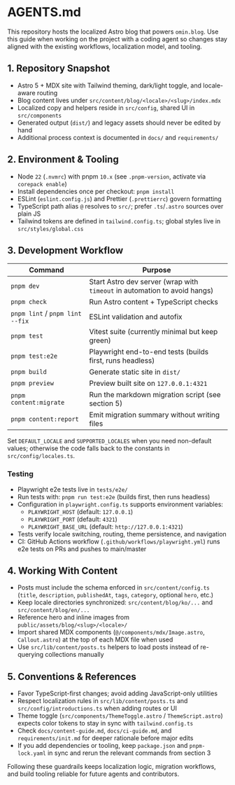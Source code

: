 # AGENTS.md

This repository hosts the localized Astro blog that powers `omin.blog`. Use this
guide when working on the project with a coding agent so changes stay aligned
with the existing workflows, localization model, and tooling.

## 1. Repository Snapshot

- Astro 5 + MDX site with Tailwind theming, dark/light toggle, and locale-aware routing
- Blog content lives under `src/content/blog/<locale>/<slug>/index.mdx`
- Localized copy and helpers reside in `src/config`, shared UI in `src/components`
- Generated output (`dist/`) and legacy assets should never be edited by hand
- Additional process context is documented in `docs/` and `requirements/`

## 2. Environment & Tooling

- Node `22` (`.nvmrc`) with pnpm `10.x` (see `.pnpm-version`, activate via `corepack enable`)
- Install dependencies once per checkout: `pnpm install`
- ESLint (`eslint.config.js`) and Prettier (`.prettierrc`) govern formatting
- TypeScript path alias `@` resolves to `src/`; prefer `.ts`/`.astro` sources over plain JS
- Tailwind tokens are defined in `tailwind.config.ts`; global styles live in `src/styles/global.css`

## 3. Development Workflow

| Command                         | Purpose                                                                   |
| ------------------------------- | ------------------------------------------------------------------------- |
| `pnpm dev`                      | Start Astro dev server (wrap with `timeout` in automation to avoid hangs) |
| `pnpm check`                    | Run Astro content + TypeScript checks                                     |
| `pnpm lint` / `pnpm lint --fix` | ESLint validation and autofix                                             |
| `pnpm test`                     | Vitest suite (currently minimal but keep green)                           |
| `pnpm test:e2e`                 | Playwright end-to-end tests (builds first, runs headless)                 |
| `pnpm build`                    | Generate static site in `dist/`                                           |
| `pnpm preview`                  | Preview built site on `127.0.0.1:4321`                                    |
| `pnpm content:migrate`          | Run the markdown migration script (see section 5)                         |
| `pnpm content:report`           | Emit migration summary without writing files                              |

Set `DEFAULT_LOCALE` and `SUPPORTED_LOCALES` when you need non-default values;
otherwise the code falls back to the constants in `src/config/locales.ts`.

### Testing

- Playwright e2e tests live in `tests/e2e/`
- Run tests with: `pnpm run test:e2e` (builds first, then runs headless)
- Configuration in `playwright.config.ts` supports environment variables:
  - `PLAYWRIGHT_HOST` (default: `127.0.0.1`)
  - `PLAYWRIGHT_PORT` (default: `4321`)
  - `PLAYWRIGHT_BASE_URL` (default: `http://127.0.0.1:4321`)
- Tests verify locale switching, routing, theme persistence, and navigation
- CI: GitHub Actions workflow (`.github/workflows/playwright.yml`) runs e2e tests on PRs and pushes to main/master

## 4. Working With Content

- Posts must include the schema enforced in `src/content/config.ts` (`title`,
  `description`, `publishedAt`, `tags`, `category`, optional `hero`, etc.)
- Keep locale directories synchronized: `src/content/blog/ko/...` and
  `src/content/blog/en/...`
- Reference hero and inline images from `public/assets/blog/<slug>/<locale>/`
- Import shared MDX components (`@/components/mdx/Image.astro`,
  `Callout.astro`) at the top of each MDX file when used
- Use `src/lib/content/posts.ts` helpers to load posts instead of re-querying
  collections manually

## 5. Conventions & References

- Favor TypeScript-first changes; avoid adding JavaScript-only utilities
- Respect localization rules in `src/lib/content/posts.ts` and
  `src/config/introductions.ts` when adding routes or UI
- Theme toggle (`src/components/ThemeToggle.astro` / `ThemeScript.astro`)
  expects color tokens to stay in sync with `tailwind.config.ts`
- Check `docs/content-guide.md`, `docs/ci-guide.md`, and
  `requirements/init.md` for deeper rationale before major edits
- If you add dependencies or tooling, keep `package.json` and `pnpm-lock.yaml`
  in sync and rerun the relevant commands from section 3

Following these guardrails keeps localization logic, migration workflows, and
build tooling reliable for future agents and contributors.

